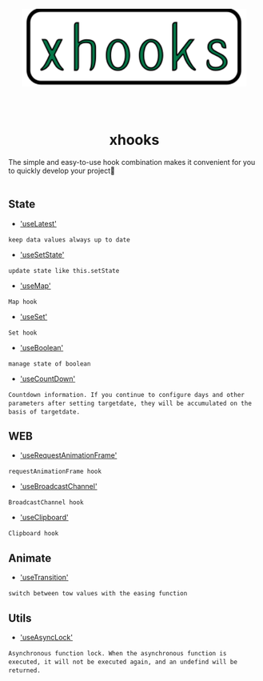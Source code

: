 <p align="center">
  <img src="./logo.svg" width='450px'/>
</p>

<br />
<br />

<h1 align='center'>xhooks</h1>
The simple and easy-to-use hook combination makes it convenient for you to quickly develop your project👏

<br />
<br />


## State

- ['useLatest'](./docs/useLatest.md)

`keep data values ​​always up to date`

- ['useSetState'](./docs/useSetState.md)

`update state like this.setState`

- ['useMap'](./docs/useMap.md)

`Map hook`

- ['useSet'](./docs/useSet.md)

`Set hook`

- ['useBoolean'](./docs/useBoolean.md)

`manage state of boolean`

- ['useCountDown'](./docs/useCountDown.md)

`Countdown information. If you continue to configure days and other parameters after setting targetdate, they will be accumulated on the basis of targetdate.`

## WEB

- ['useRequestAnimationFrame'](./docs/useRequestAnimationFrame.md)

`requestAnimationFrame hook`

- ['useBroadcastChannel'](./docs/useBroadcastChannel.md)

`BroadcastChannel hook`

- ['useClipboard'](./docs/useClipboard.md)

`Clipboard hook`

## Animate

- ['useTransition'](./docs/useTransition.md)

`switch between tow values with the easing function`

## Utils

- ['useAsyncLock'](./docs/useAsyncLock.md)

`Asynchronous function lock. When the asynchronous function is executed, it will not be executed again, and an undefind will be returned.`